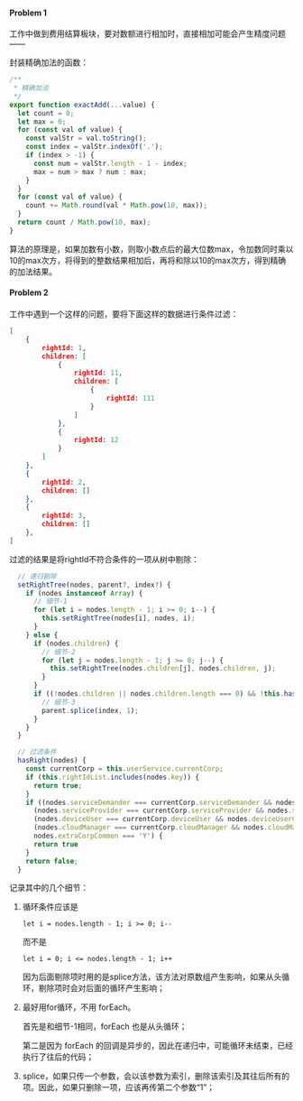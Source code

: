 #### Problem 1

工作中做到费用结算板块，要对数额进行相加时，直接相加可能会产生精度问题——

封装精确加法的函数：

```js
/**
 * 精确加法
 */
export function exactAdd(...value) {
  let count = 0;
  let max = 0;
  for (const val of value) {
    const valStr = val.toString();
    const index = valStr.indexOf('.');
    if (index > -1) {
      const num = valStr.length - 1 - index;
      max = num > max ? num : max;
    }
  }
  for (const val of value) {
    count += Math.round(val * Math.pow(10, max));
  }
  return count / Math.pow(10, max);
}
```

算法的原理是，如果加数有小数，则取小数点后的最大位数max，令加数同时乘以10的max次方，将得到的整数结果相加后，再将和除以10的max次方，得到精确的加法结果。



#### Problem 2

工作中遇到一个这样的问题，要将下面这样的数据进行条件过滤：

```json
[
	{
        rightId: 1,
    	children: [
            {
                rightId: 11,
                children: [
                    {
                        rightId: 111
                    }
                ]
            },
            {
                rightId: 12
            }
        ]
    },
	{
        rightId: 2,
    	children: []
    },
	{
        rightId: 3,
    	children: []
    },
]
```

过滤的结果是将rightId不符合条件的一项从树中剔除：

```js
  // 递归剔除
  setRightTree(nodes, parent?, index?) {
    if (nodes instanceof Array) {
      // 细节-1
      for (let i = nodes.length - 1; i >= 0; i--) {
        this.setRightTree(nodes[i], nodes, i);
      }
    } else {
      if (nodes.children) {
        // 细节-2
        for (let j = nodes.length - 1; j >= 0; j--) {
          this.setRightTree(nodes.children[j], nodes.children, j);
        }
      }
      if ((!nodes.children || nodes.children.length === 0) && !this.hasRight(nodes)) {
        // 细节-3
        parent.splice(index, 1);
      }
    }
  }

  // 过滤条件
  hasRight(nodes) {
    const currentCorp = this.userService.currentCorp;
    if (this.rightIdList.includes(nodes.key)) {
      return true;
    }
    if ((nodes.serviceDemander === currentCorp.serviceDemander && nodes.serviceDemanderCommon === 'Y') ||
      (nodes.serviceProvider === currentCorp.serviceProvider && nodes.serviceProviderCommon === 'Y') ||
      (nodes.deviceUser === currentCorp.deviceUser && nodes.deviceUserCommon === 'Y') ||
      (nodes.cloudManager === currentCorp.cloudManager && nodes.cloudManagerCommon === 'Y') ||
      nodes.extraCorpCommon === 'Y') {
      return true
    }
    return false;
  }
```

记录其中的几个细节：

1. 循环条件应该是

   ```
   let i = nodes.length - 1; i >= 0; i--
   ```

   而不是

   ```
   let i = 0; i <= nodes.length - 1; i++
   ```

   因为后面剔除项时用的是splice方法，该方法对原数组产生影响，如果从头循环，剔除项时会对后面的循环产生影响；

2. 最好用for循环，不用 forEach。

   首先是和细节-1相同，forEach 也是从头循环；

   第二是因为 forEach 的回调是异步的，因此在递归中，可能循环未结束，已经执行了往后的代码；

3. splice，如果只传一个参数，会以该参数为索引，删除该索引及其往后所有的项。因此，如果只删除一项，应该再传第二个参数“1”；